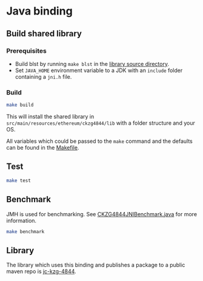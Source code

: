 # Java binding

## Build shared library

### Prerequisites

* Build blst by running `make blst` in the [library source directory](../../src).
* Set `JAVA_HOME` environment variable to a JDK with an `include` folder containing a `jni.h` file.

### Build

```bash
make build
```

This will install the shared library in `src/main/resources/ethereum/ckzg4844/lib` with a folder
structure and your OS.

All variables which could be passed to the `make` command and the defaults can be found in
the [Makefile](./Makefile).

## Test

```bash
make test
```

## Benchmark

JMH is used for benchmarking.
See [CKZG4844JNIBenchmark.java](src/jmh/java/ethereum/ckzg4844/CKZG4844JNIBenchmark.java) for more
information.

```bash
make benchmark
```

## Library

The library which uses this binding and publishes a package to a public maven repo
is [jc-kzg-4844](https://github.com/ConsenSys/jc-kzg-4844).